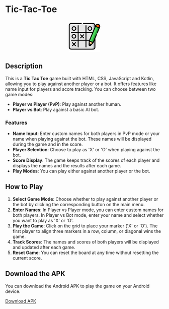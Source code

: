 # Tic-Tac-Toe


<p align="center">
  <img src="TicTacToe/app/src/main/assets/ic_launcher.png" alt="Tic Tac Toe Icon" width="100" height="100">
</p>

## Description

This is a **Tic Tac Toe** game built with HTML, CSS, JavaScript and Kotlin, allowing you to play against another player or a bot. It offers features like name input for players and score tracking. You can choose between two game modes:
- **Player vs Player (PvP)**: Play against another human.
- **Player vs Bot**: Play against a basic AI bot.

### Features

- **Name Input**: Enter custom names for both players in PvP mode or your name when playing against the bot. These names will be displayed during the game and in the score.
- **Player Selection**: Choose to play as 'X' or 'O' when playing against the bot.
- **Score Display**: The game keeps track of the scores of each player and displays the names and the results after each game.
- **Play Modes**: You can play either against another player or the bot.
  
## How to Play

1. **Select Game Mode**: Choose whether to play against another player or the bot by clicking the corresponding button on the main menu.
2. **Enter Names**: In Player vs Player mode, you can enter custom names for both players. In Player vs Bot mode, enter your name and select whether you want to play as 'X' or 'O'.
3. **Play the Game**: Click on the grid to place your marker ('X' or 'O'). The first player to align three markers in a row, column, or diagonal wins the game.
4. **Track Scores**: The names and scores of both players will be displayed and updated after each game.
5. **Reset Game**: You can reset the board at any time without resetting the current score.

## Download the APK

You can download the Android APK to play the game on your Android device.

[Download APK](https://github.com/emil799/Tic-Tac-Toe/releases/tag/v.1.0.0/app-debug.apk
)
